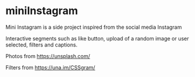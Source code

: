 # miniInstagram
Mini Instagram is a side project inspired from the social media Instagram


Interactive segments such as like button, upload of a random image or user selected, filters and captions.


Photos from https://unsplash.com/

Filters from https://una.im/CSSgram/ 
